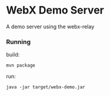 # WebX Demo Server

A demo server using the webx-relay 

### Running

build:

```
mvn package
```

run:

```
java -jar target/webx-demo.jar
```
